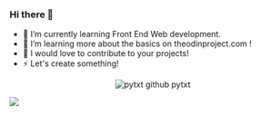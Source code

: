 ### Hi there 👋

 - 🔭 I’m currently learning Front End Web development.
 - 🌱 I’m learning more about the basics on theodinproject.com !
 - 🤝 I would love to contribute to your projects!
 - ⚡️ Let's create something!
<div align= "center">
<picture>
    <source media="(prefers-color-scheme: dark)"
      srcset="https://github-readme-activity-graph.vercel.app/graph?username=pytxt&theme=github&height=250" />
    <source media="(prefers-color-scheme: light)"
      srcset="https://github-readme-activity-graph.vercel.app/graph?username=pytxt&bg_color=F6F8FA&color=708090&line=24292e&point=24292e&area=true&hide_border=true&height=250" />
    <img src="https://github-readme-activity-graph.vercel.app/graph?username=pytxt&bg_color=F6F8FA&color=708090&line=24292e&point=24292e&area=true&hide_border=true&height=250" alt="pytxt github pytxt" />
  </picture>
</div>

![](https://komarev.com/ghpvc/?username=pytxt)
